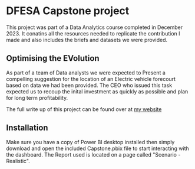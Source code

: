 # DFESA Capstone project
This project was part of a Data Analytics course completed in December 2023.  It conatins all the resources needed to replicate the contribution I made and also includes the briefs and datasets we were provided.

## Optimising the EVolution
As part of a team of Data analysts we were expected to Present a compelling suggestion for the location of an Electric vehicle forecourt based on data we had been provided. The CEO who issued this task expected us to recoup the inital investment as quickly as possible and plan for long term profitability.

The full write up of this project can be found over at [my website](https://steveobee.github.io/)

## Installation
Make sure you have a copy of Power BI desktop installed then simply download and open the included Capstone.pbix file to start interacting with the dashboard. The Report used is located on a page called "Scenario - Realistic".